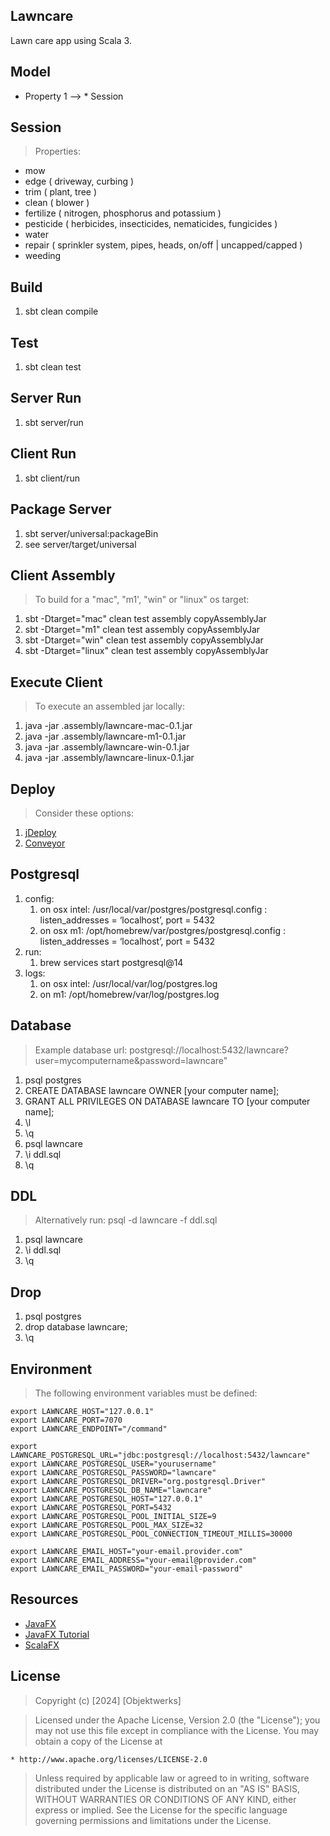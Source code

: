 Lawncare
--------
Lawn care app using Scala 3.

Model
-----
* Property 1 --> * Session

Session
-------
>Properties:
* mow
* edge ( driveway, curbing )
* trim ( plant, tree )
* clean ( blower )
* fertilize ( nitrogen, phosphorus and potassium )
* pesticide ( herbicides, insecticides, nematicides, fungicides )
* water
* repair ( sprinkler system, pipes, heads, on/off | uncapped/capped )
* weeding

Build
-----
1. sbt clean compile

Test
----
1. sbt clean test

Server Run
----------
1. sbt server/run

Client Run
----------
1. sbt client/run

Package Server
--------------
1. sbt server/universal:packageBin
2. see server/target/universal

Client Assembly
---------------
>To build for a "mac", "m1', "win" or "linux" os target:
1. sbt -Dtarget="mac" clean test assembly copyAssemblyJar
2. sbt -Dtarget="m1" clean test assembly copyAssemblyJar
3. sbt -Dtarget="win" clean test assembly copyAssemblyJar
4. sbt -Dtarget="linux" clean test assembly copyAssemblyJar

Execute Client
--------------
>To execute an assembled jar locally:
1. java -jar .assembly/lawncare-mac-0.1.jar
2. java -jar .assembly/lawncare-m1-0.1.jar
3. java -jar .assembly/lawncare-win-0.1.jar
4. java -jar .assembly/lawncare-linux-0.1.jar

Deploy
------
>Consider these options:
1. [jDeploy](https://www.npmjs.com/package/jdeploy)
2. [Conveyor](https://hydraulic.software/index.html)

Postgresql
----------
1. config:
    1. on osx intel: /usr/local/var/postgres/postgresql.config : listen_addresses = ‘localhost’, port = 5432
    2. on osx m1: /opt/homebrew/var/postgres/postgresql.config : listen_addresses = ‘localhost’, port = 5432
2. run:
    1. brew services start postgresql@14
3. logs:
    1. on osx intel: /usr/local/var/log/postgres.log
    2. on m1: /opt/homebrew/var/log/postgres.log

Database
--------
>Example database url: postgresql://localhost:5432/lawncare?user=mycomputername&password=lawncare"
1. psql postgres
2. CREATE DATABASE lawncare OWNER [your computer name];
3. GRANT ALL PRIVILEGES ON DATABASE lawncare TO [your computer name];
4. \l
5. \q
6. psql lawncare
7. \i ddl.sql
8. \q

DDL
---
>Alternatively run: psql -d lawncare -f ddl.sql
1. psql lawncare
2. \i ddl.sql
3. \q

Drop
----
1. psql postgres
2. drop database lawncare;
3. \q

Environment
-----------
>The following environment variables must be defined:
```
export LAWNCARE_HOST="127.0.0.1"
export LAWNCARE_PORT=7070
export LAWNCARE_ENDPOINT="/command"

export LAWNCARE_POSTGRESQL_URL="jdbc:postgresql://localhost:5432/lawncare"
export LAWNCARE_POSTGRESQL_USER="yourusername"
export LAWNCARE_POSTGRESQL_PASSWORD="lawncare"
export LAWNCARE_POSTGRESQL_DRIVER="org.postgresql.Driver"
export LAWNCARE_POSTGRESQL_DB_NAME="lawncare"
export LAWNCARE_POSTGRESQL_HOST="127.0.0.1"
export LAWNCARE_POSTGRESQL_PORT=5432
export LAWNCARE_POSTGRESQL_POOL_INITIAL_SIZE=9
export LAWNCARE_POSTGRESQL_POOL_MAX_SIZE=32
export LAWNCARE_POSTGRESQL_POOL_CONNECTION_TIMEOUT_MILLIS=30000

export LAWNCARE_EMAIL_HOST="your-email.provider.com"
export LAWNCARE_EMAIL_ADDRESS="your-email@provider.com"
export LAWNCARE_EMAIL_PASSWORD="your-email-password"
```

Resources
---------
* [JavaFX](https://openjfx.io/index.html)
* [JavaFX Tutorial](https://jenkov.com/tutorials/javafx/index.html)
* [ScalaFX](http://www.scalafx.org/)


License
-------
>Copyright (c) [2024] [Objektwerks]

>Licensed under the Apache License, Version 2.0 (the "License");
you may not use this file except in compliance with the License.
You may obtain a copy of the License at

    * http://www.apache.org/licenses/LICENSE-2.0

>Unless required by applicable law or agreed to in writing, software
distributed under the License is distributed on an "AS IS" BASIS,
WITHOUT WARRANTIES OR CONDITIONS OF ANY KIND, either express or implied.
See the License for the specific language governing permissions and
limitations under the License.